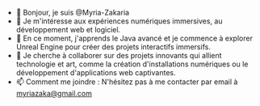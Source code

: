 - 👋 Bonjour, je suis @Myria-Zakaria  
- 👀 Je m'intéresse aux expériences numériques immersives, au développement web et logiciel.  
- 🌱 En ce moment, j'apprends le Java avancé et je commence à explorer Unreal Engine pour créer des projets interactifs immersifs.  
- 💞️ Je cherche à collaborer sur des projets innovants qui allient technologie et art, comme la création d'installations numériques ou le développement d'applications web captivantes.  
- 📫 Comment me joindre : N'hésitez pas à me contacter par email à myriazaka@gmail.com  



